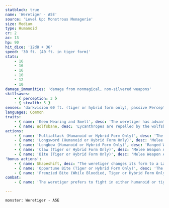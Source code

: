 ```yaml
---
statblock: true
name: 'Weretiger - A5E'
source: 'Level Up: Monstrous Menagerie'
size: Medium
type: Humanoid
cr: 2
ac: 13
hp: 90
hit_dice: '12d8 + 36'
speed: '30 ft. (40 ft. in tiger form)'
stats:
    - 16
    - 16
    - 16
    - 10
    - 12
    - 10
damage_immunities: 'damage from nonmagical, non-silvered weapons'
skillsaves:
    - { perception: 3 }
    - { stealth: 5 }
senses: 'darkvision 60 ft. (tiger or hybrid form only), passive Perception 15'
languages: Common
traits:
    - { name: 'Keen Hearing and Smell', desc: 'The weretiger has advantage on Perception checks that rely on hearing or smell.' }
    - { name: Wolfsbane, desc: 'Lycanthropes are repelled by the wolfsbane flower. A lycanthrope in hybrid or beast form is poisoned while within 10 feet of a living or dried wolfsbane flower that it can smell. If wolfsbane is applied to a weapon or ammunition, lycanthropes are damaged by the weapon as if it were silver. An application of wolfsbane lasts for 1 hour.' }
actions:
    - { name: 'Multiattack (Humanoid or Hybrid Form Only)', desc: 'The weretiger makes two attacks, neither of which can be a bite.' }
    - { name: 'Longsword (Humanoid or Hybrid Form Only)', desc: 'Melee Weapon Attack: +5 to hit, reach 5 ft., one target. Hit: 7 (1d8 + 3) slashing damage.' }
    - { name: 'Longbow (Humanoid or Hybrid Form Only)', desc: 'Ranged Weapon Attack: +5 to hit, range 150/600 ft., one target. Hit: 7 (1d8 + 3) piercing damage.' }
    - { name: 'Claw (Tiger or Hybrid Form Only)', desc: 'Melee Weapon Attack: +5 to hit, reach 5 ft., one target. Hit: 7 (1d8 + 3) slashing damage. If the weretiger moves at least 20 feet straight towards the target before the attack, the target makes a DC 13 Strength saving throw, falling prone on a failure.' }
    - { name: 'Bite (Tiger or Hybrid Form Only)', desc: 'Melee Weapon Attack: +5 to hit, reach 5 ft., one target. Hit: 8 (1d10 + 3) piercing damage. If the target is a humanoid, it makes a DC 13 Constitution saving throw. On a failure, it is cursed with weretiger lycanthropy.' }
'bonus actions':
    - { name: Shapeshift, desc: "The weretiger changes its form to a Large tiger, a tiger-humanoid hybrid, or into its true form, which is a humanoid. While shapeshifted, its statistics are unchanged except for its size. It can't speak in tiger form. Its equipment is not transformed. It reverts to its true form if it dies." }
    - { name: 'Opportune Bite (Tiger or Hybrid Form Only)', desc: 'The weretiger makes a bite attack against a prone creature.' }
    - { name: 'Frenzied Bite (While Bloodied, Tiger or Hybrid Form Only)', desc: 'The weretiger makes a bite attack.' }
combat:
    - { name: 'The weretiger prefers to fight in either humanoid or tiger form, but it may switch to hybrid form and use Frenzied Bite when bloodied', desc: 'It resists this urge if hiding its identity or trying to avoid spreading lycanthropy.' }

---
```

```statblock
monster: Weretiger - A5E
```
